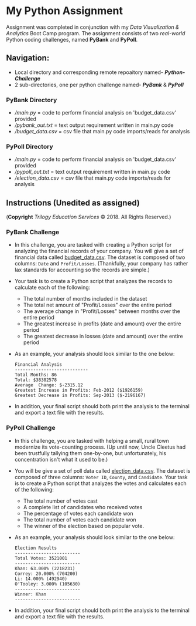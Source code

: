 # My Python Assignment

Assignment was completed in conjunction with my *Data Visualization & Analytics* Boot Camp program. The assignment consists of two *real-world* Python coding challenges, named **PyBank** and **PyPoll**.

## Navigation:
 - Local directory and corresponding remote repoaitory named- ***Python-Challenge***
 - 2 sub-directories, one per python challenge named- ***PyBank*** & ***PyPoll***

### **PyBank Directory**
   - */main.py* = code to perform financial analysis on 'budget_data.csv' provided
   - */pybank_out.txt* = text output requirement written in main.py code
   - */budget_data.csv* = csv file that main.py code imports/reads for analysis
   
### **PyPoll Directory** 
   - */main.py* = code to perform financial analysis on 'budget_data.csv' provided
   - */pypoll_out.txt* = text output requirement written in main.py code
   - */election_data.csv* = csv file that main.py code imports/reads for analysis

## Instructions (Unedited as assigned)
(**Copyright** *Trilogy Education Services* © 2018. All Rights Reserved.)

### PyBank Challenge

* In this challenge, you are tasked with creating a Python script for analyzing the financial records of your company. You will give a set of financial data called [budget_data.csv](PyBank/Resources/budget_data.csv). The dataset is composed of two columns: `Date` and `Profit/Losses`. (Thankfully, your company has rather lax standards for accounting so the records are simple.)

* Your task is to create a Python script that analyzes the records to calculate each of the following:

  * The total number of months included in the dataset
  * The total net amount of "Profit/Losses" over the entire period
  * The average change in "Profit/Losses" between months over the entire period
  * The greatest increase in profits (date and amount) over the entire period
  * The greatest decrease in losses (date and amount) over the entire period

* As an example, your analysis should look similar to the one below:

  ```text
  Financial Analysis
  ----------------------------
  Total Months: 86
  Total: $38382578
  Average  Change: $-2315.12
  Greatest Increase in Profits: Feb-2012 ($1926159)
  Greatest Decrease in Profits: Sep-2013 ($-2196167)
  ```

* In addition, your final script should both print the analysis to the terminal and export a text file with the results.

### PyPoll Challenge

* In this challenge, you are tasked with helping a small, rural town modernize its vote-counting process. (Up until now, Uncle Cleetus had been trustfully tallying them one-by-one, but unfortunately, his concentration isn't what it used to be.)

* You will be give a set of poll data called [election_data.csv](PyPoll/Resources/election_data.csv). The dataset is composed of three columns: `Voter ID`, `County`, and `Candidate`. Your task is to create a Python script that analyzes the votes and calculates each of the following:

  * The total number of votes cast
  * A complete list of candidates who received votes
  * The percentage of votes each candidate won
  * The total number of votes each candidate won
  * The winner of the election based on popular vote.

* As an example, your analysis should look similar to the one below:

  ```text
  Election Results
  -------------------------
  Total Votes: 3521001
  -------------------------
  Khan: 63.000% (2218231)
  Correy: 20.000% (704200)
  Li: 14.000% (492940)
  O'Tooley: 3.000% (105630)
  -------------------------
  Winner: Khan
  -------------------------
  ```
* In addition, your final script should both print the analysis to the terminal and export a text file with the results.
